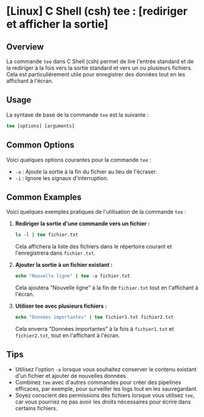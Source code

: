 # [Linux] C Shell (csh) tee : [rediriger et afficher la sortie]

## Overview
La commande `tee` dans C Shell (csh) permet de lire l'entrée standard et de la rediriger à la fois vers la sortie standard et vers un ou plusieurs fichiers. Cela est particulièrement utile pour enregistrer des données tout en les affichant à l'écran.

## Usage
La syntaxe de base de la commande `tee` est la suivante :

```csh
tee [options] [arguments]
```

## Common Options
Voici quelques options courantes pour la commande `tee` :

- `-a` : Ajoute la sortie à la fin du fichier au lieu de l'écraser.
- `-i` : Ignore les signaux d'interruption.

## Common Examples
Voici quelques exemples pratiques de l'utilisation de la commande `tee` :

1. **Rediriger la sortie d'une commande vers un fichier :**

   ```csh
   ls -l | tee fichier.txt
   ```

   Cela affichera la liste des fichiers dans le répertoire courant et l'enregistrera dans `fichier.txt`.

2. **Ajouter la sortie à un fichier existant :**

   ```csh
   echo "Nouvelle ligne" | tee -a fichier.txt
   ```

   Cela ajoutera "Nouvelle ligne" à la fin de `fichier.txt` tout en l'affichant à l'écran.

3. **Utiliser tee avec plusieurs fichiers :**

   ```csh
   echo "Données importantes" | tee fichier1.txt fichier2.txt
   ```

   Cela enverra "Données importantes" à la fois à `fichier1.txt` et `fichier2.txt`, tout en l'affichant à l'écran.

## Tips
- Utilisez l'option `-a` lorsque vous souhaitez conserver le contenu existant d'un fichier et ajouter de nouvelles données.
- Combinez `tee` avec d'autres commandes pour créer des pipelines efficaces, par exemple, pour surveiller les logs tout en les sauvegardant.
- Soyez conscient des permissions des fichiers lorsque vous utilisez `tee`, car vous pourriez ne pas avoir les droits nécessaires pour écrire dans certains fichiers.